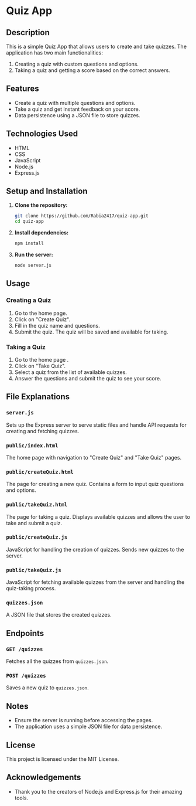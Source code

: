 # Quiz App

## Description
This is a simple Quiz App that allows users to create and take quizzes. The application has two main functionalities:
1. Creating a quiz with custom questions and options.
2. Taking a quiz and getting a score based on the correct answers.

## Features
- Create a quiz with multiple questions and options.
- Take a quiz and get instant feedback on your score.
- Data persistence using a JSON file to store quizzes.

## Technologies Used
- HTML
- CSS
- JavaScript
- Node.js
- Express.js


## Setup and Installation
1. **Clone the repository:**
    ```bash
    git clone https://github.com/Rabia2417/quiz-app.git
    cd quiz-app
    ```

2. **Install dependencies:**
    ```bash
    npm install
    ```

3. **Run the server:**
    ```bash
    node server.js
    ```

## Usage

### Creating a Quiz
1. Go to the home page.
2. Click on "Create Quiz".
3. Fill in the quiz name and questions.
4. Submit the quiz. The quiz will be saved and available for taking.

### Taking a Quiz
1. Go to the home page .
2. Click on "Take Quiz".
3. Select a quiz from the list of available quizzes.
4. Answer the questions and submit the quiz to see your score.

## File Explanations

### `server.js`
Sets up the Express server to serve static files and handle API requests for creating and fetching quizzes.

### `public/index.html`
The home page with navigation to "Create Quiz" and "Take Quiz" pages.

### `public/createQuiz.html`
The page for creating a new quiz. Contains a form to input quiz questions and options.

### `public/takeQuiz.html`
The page for taking a quiz. Displays available quizzes and allows the user to take and submit a quiz.

### `public/createQuiz.js`
JavaScript for handling the creation of quizzes. Sends new quizzes to the server.

### `public/takeQuiz.js`
JavaScript for fetching available quizzes from the server and handling the quiz-taking process.

### `quizzes.json`
A JSON file that stores the created quizzes.

## Endpoints

### `GET /quizzes`
Fetches all the quizzes from `quizzes.json`.

### `POST /quizzes`
Saves a new quiz to `quizzes.json`.

## Notes
- Ensure the server is running before accessing the pages.
- The application uses a simple JSON file for data persistence.

## License
This project is licensed under the MIT License.

## Acknowledgements
- Thank you to the creators of Node.js and Express.js for their amazing tools.
